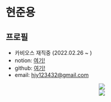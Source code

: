# 현준용

## 프로필
- 카비오스 재직중 (2022.02.26 ~ )
 - notion: <a href='https://jade-guava-313.notion.site/s-6ea0d5952e914d2f985ee86725bb1d51'>여기!</a>
 - github: <a href="https://github.com/hyunjunyong/">여기!</a>
 - email: hjy123432@gmail.com
<div align="center">
<img src="https://github-readme-stats.vercel.app/api?username=hyunjunyong&show_icons=true&theme=dracula&title_color=5c5c5c&bg_color=f8f8f8&icon_color=5c5c5c&text_color=ee9ca7">   
</div>
<div align="center">
 <img src="https://github-readme-stats.vercel.app/api/top-langs/?username=hyunjunyong&bg_color=f8f8f8&layout=compact&title_color=5c5c5c&card_width=445">
</div>

